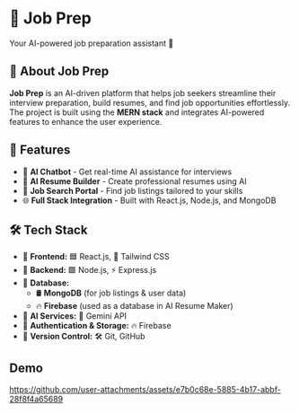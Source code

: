 # 💼 Job Prep

Your AI-powered job preparation assistant 🚀

## 📌 About Job Prep

**Job Prep** is an AI-driven platform that helps job seekers streamline their interview preparation, build resumes, and find job opportunities effortlessly.  
The project is built using the **MERN stack** and integrates AI-powered features to enhance the user experience.

## 🚀 Features

- 🤖 **AI Chatbot** - Get real-time AI assistance for interviews  
- 📄 **AI Resume Builder** - Create professional resumes using AI  
- 🔎 **Job Search Portal** - Find job listings tailored to your skills  
- 🌐 **Full Stack Integration** - Built with React.js, Node.js, and MongoDB  

## 🛠️ Tech Stack

- 🔹 **Frontend:** 🟦 React.js, 🎨 Tailwind CSS  
- 🔹 **Backend:** 🟩 Node.js, ⚡ Express.js  
- 🔹 **Database:**  
  - 🛢️ **MongoDB** (for job listings & user data)  
  - 🔥 **Firebase** (used as a database in AI Resume Maker)  
- 🔹 **AI Services:** 🤖 Gemini API  
- 🔹 **Authentication & Storage:** 🔥 Firebase  
- 🔹 **Version Control:** 🛠️ Git, GitHub  
## Demo 
https://github.com/user-attachments/assets/e7b0c68e-5885-4b17-abbf-28f8f4a65689
